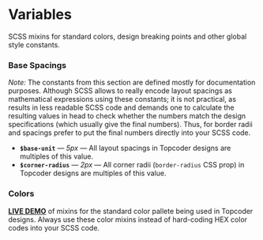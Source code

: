 # Variables
SCSS mixins for standard colors, design breaking points and other global style
constants.

### Base Spacings
*Note:* The constants from this section are defined mostly for documentation
purposes. Although SCSS allows to really encode layout spacings as mathematical
expressions using these constants; it is not practical, as results in less
readable SCSS code and demands one to calculate the resulting values in head to
check whether the numbers match the design specifications (which usually give
the final numbers). Thus, for border radii and spacings prefer to put the final
numbers directly into your SCSS code.
- **`$base-unit`** &mdash; *5px* &mdash; All layout spacings in Topcoder designs
  are multiples of this value.
- **`$corner-radius`** &mdash; *2px* &mdash; All corner radii (`border-radius`
  CSS prop) in Topcoder designs are multiples of this value.

### Colors
[**LIVE DEMO**](https://community-app.topcoder-dev.com/examples/color-mixins) of
mixins for the standard color pallete being used in Topcoder designs. Always use
these color mixins instead of hard-coding HEX color codes into your SCSS code.
